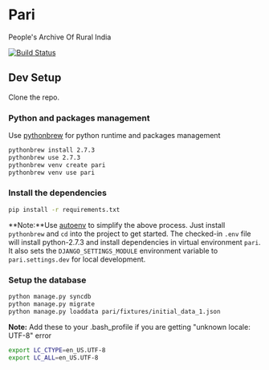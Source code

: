 # Pari

People's Archive Of Rural India

[![Build Status](https://travis-ci.org/RuralIndia/pari.png)](https://travis-ci.org//RuralIndia/pari)


## Dev Setup

Clone the repo.

### Python and packages management

Use [pythonbrew](https://github.com/utahta/pythonbrew) for python runtime and packages management

```bash
pythonbrew install 2.7.3
pythonbrew use 2.7.3
pythonbrew venv create pari
pythonbrew venv use pari
```

### Install the dependencies

```bash
pip install -r requirements.txt
```
**Note:**Use [autoenv](https://github.com/kennethreitz/autoenv) to simplify the above process. Just install `pythonbrew` and `cd` into the project to get started. The checked-in `.env` file will install python-2.7.3 and install dependencies in virtual environment `pari`. It also sets the `DJANGO_SETTINGS_MODULE` environment variable to `pari.settings.dev` for local development.

### Setup the database

```bash
python manage.py syncdb 
python manage.py migrate
python manage.py loaddata pari/fixtures/initial_data_1.json 
```

**Note:** Add these to your .bash_profile if you are getting "unknown locale: UTF-8" error

```bash
export LC_CTYPE=en_US.UTF-8
export LC_ALL=en_US.UTF-8
```